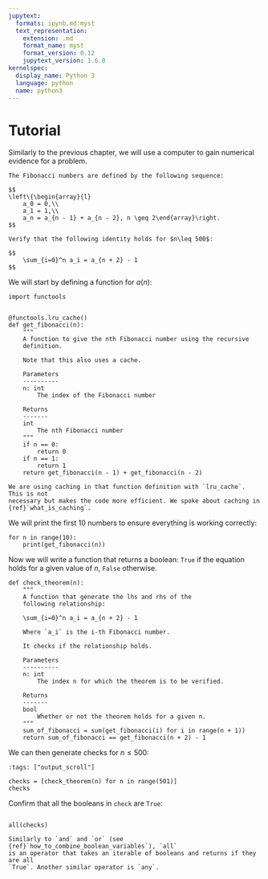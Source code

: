 ```yaml
---
jupytext:
  formats: ipynb,md:myst
  text_representation:
    extension: .md
    format_name: myst
    format_version: 0.12
    jupytext_version: 1.6.0
kernelspec:
  display_name: Python 3
  language: python
  name: python3
---
```


# Tutorial

Similarly to the previous chapter, we will use a computer to gain numerical
evidence for a problem.

```{admonition} Problem
The Fibonacci numbers are defined by the following sequence:

$$
\left\{\begin{array}{l}
    a_0 = 0,\\
    a_1 = 1,\\
    a_n = a_{n - 1} + a_{n - 2}, n \geq 2\end{array}\right.
$$

Verify that the following identity holds for $n\leq 500$:

$$
    \sum_{i=0}^n a_i = a_{n + 2} - 1
$$
```

We will start by defining a function for $a(n)$:

```{code-cell} ipython3
import functools


@functools.lru_cache()
def get_fibonacci(n):
    """
    A function to give the nth Fibonacci number using the recursive
    definition.

    Note that this also uses a cache.

    Parameters
    ----------
    n: int
        The index of the Fibonacci number

    Returns
    -------
    int
        The nth Fibonacci number
    """
    if n == 0:
        return 0
    if n == 1:
        return 1
    return get_fibonacci(n - 1) + get_fibonacci(n - 2)
```

```{attention}
We are using caching in that function definition with `lru_cache`. This is not
necessary but makes the code more efficient. We spoke about caching in
{ref}`what_is_caching`.
```

We will print the first 10 numbers to ensure everything is working correctly:

```{code-cell} ipython3
for n in range(10):
    print(get_fibonacci(n))
```

Now we will write a function that returns a boolean: `True` if the equation
holds for a given value of $n$, `False` otherwise.

```{code-cell} ipython3
def check_theorem(n):
    """
    A function that generate the lhs and rhs of the
    following relationship:

    \sum_{i=0}^n a_i = a_{n + 2} - 1

    Where `a_i` is the i-th Fibonacci number.

    It checks if the relationship holds.

    Parameters
    ----------
    n: int
        The index n for which the theorem is to be verified.

    Returns
    -------
    bool
        Whether or not the theorem holds for a given n.
    """
    sum_of_fibonacci = sum(get_fibonacci(i) for i in range(n + 1))
    return sum_of_fibonacci == get_fibonacci(n + 2) - 1
```

We can then generate checks for $n\leq 500$:

```{code-cell} ipython3
:tags: ["output_scroll"]

checks = [check_theorem(n) for n in range(501)]
checks
```

Confirm that all the booleans in `check` are `True`:

```{code-cell} ipython3

all(checks)
```

```{attention}
Similarly to `and` and `or` (see {ref}`how_to_combine_boolean_variables`), `all`
is an operator that takes an iterable of booleans and returns if they are all
`True`. Another similar operator is `any`.
```
